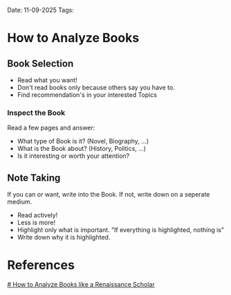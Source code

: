 Date: 11-09-2025
Tags: 

# How to Analyze Books

## Book Selection

- Read what you want!
- Don't read books only because others say you have to.
- Find recommendation's in your interested Topics

### Inspect the Book

Read a few pages and answer:

- What type of Book is it? (Novel, Biography, ...)
- What is the Book about? (History, Politics, ...)
- Is it interesting or worth your attention?

## Note Taking

If you can or want, write into the Book. If not, write down on a seperate medium.

- Read actively!
- Less is more!
- Highlight only what is important. "If everything is highlighted, nothing is"
- Write down why it is highlighted. 


# References

[# How to Analyze Books like a Renaissance Scholar](https://www.youtube.com/watch?v=r6RdMSYSQDE)
